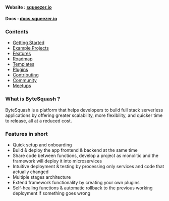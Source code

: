 #### Website : [squeezer.io](https://bytesquash.com)
#### Docs : [docs.squeezer.io](https://docs.bytesquash.com/)

### Contents

* [Getting Started](#getting-started)
* [Example Projects](#example-projects)
* [Features](#features)
* [Roadmap](#roadmap)
* [Templates](#templates)
* [Plugins](#plugins)
* [Contributing](#contributing)
* [Community](#community)
* [Meetups](#meetups)

### What is ByteSquash ?

ByteSquash is a platform that helps developers to build full stack serverless applications by offering greater scalability, more flexibility, and quicker time to release, all at a reduced cost.

### <a name="features"></a>Features in short

- Quick setup and onboarding
- Build & deploy the app frontend & backend at the same time
- Share code between functions, develop a project as monolitic and the framework will deploy it into microservices 
- Intuitive deployment & testing by processing only services and code that actually changed
- Multiple stages architecture
- Extend framework functionality by creating your own plugins
- Self-healing functions & automatic rollback to the previous working deployment if something goes wrong